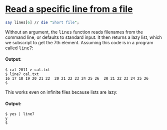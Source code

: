 [1]: http://rosettacode.org/wiki/Read_a_specific_line_from_a_file

# [Read a specific line from a file][1]

```perl
say lines[6] // die "Short file";
```


Without an argument, the <tt>lines</tt> function reads filenames from the command line, or defaults to standard input. It then returns a lazy list, which we subscript to get the 7th element. Assuming this code is in a program called <tt>line7</tt>:


#### Output:
```
$ cal 2011 > cal.txt
$ line7 cal.txt
16 17 18 19 20 21 22  20 21 22 23 24 25 26  20 21 22 23 24 25 26  
$
```


This works even on infinite files because lists are lazy:


#### Output:
```
$ yes | line7
y
$
```